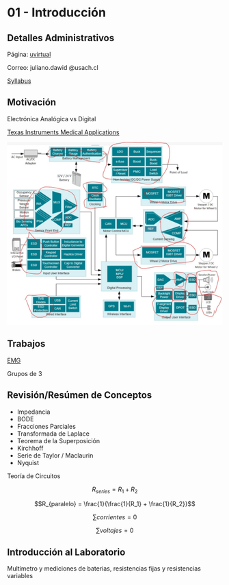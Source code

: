 # 01 - Introducción

## Detalles Administrativos

Página: [uvirtual](https://uvirtual.usach.cl/moodle/course/view.php?id=36972)

Correo: juliano.dawid @usach.cl

[Syllabus](/README.md)

## Motivación

Electrónica Analógica vs Digital

[Texas Instruments Medical Applications](https://www.ti.com/applications/industrial/medical/overview.html)

![motiv](../img/01_aplicaciones2.jpeg "motiv")

## Trabajos

[EMG](https://learn.sparkfun.com/tutorials/myoware-muscle-sensor-kit/all)

Grupos de 3

## Revisión/Resúmen de Conceptos

- Impedancia
- BODE
- Fracciones Parciales
- Transformada de Laplace
- Teorema de la Superposición
- Kirchhoff
- Serie de Taylor / Maclaurin
- Nyquist

Teoría de Circuitos

$$R_{series} = R_1 + R_2$$

$$R_{paralelo} = \frac{1}{\frac{1}{R_1} + \frac{1}{R_2}}$$

$$\sum{corrientes} = 0$$

$$\sum{voltajes} = 0$$

## Introducción al Laboratorio

Multímetro y mediciones de baterias, resistencias fijas y resistencias variables